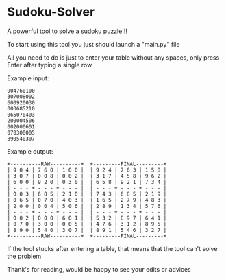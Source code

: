 # Sudoku-Solver
A powerful tool to solve a sudoku puzzle!!!

To start using this tool you just should launch a "main.py" file

All you need to do is just to enter your table without any spaces, only press Enter after typing a single row

Example input:



    904760100
    307008002
    600920030
    003685210
    065070403
    200004506
    002000601
    070300005
    890540307
Example output:

    +----------RAW----------+  +---------FINAL---------+
    | 9 0 4 | 7 6 0 | 1 0 0 |  | 9 2 4 | 7 6 3 | 1 5 8 |
    | 3 0 7 | 0 0 8 | 0 0 2 |  | 3 1 7 | 4 5 8 | 9 6 2 |
    | 6 0 0 | 9 2 0 | 0 3 0 |  | 6 5 8 | 9 2 1 | 7 3 4 |
    | - - - + - - - + - - - |  | - - - + - - - + - - - |
    | 0 0 3 | 6 8 5 | 2 1 0 |  | 7 4 3 | 6 8 5 | 2 1 9 |
    | 0 6 5 | 0 7 0 | 4 0 3 |  | 1 6 5 | 2 7 9 | 4 8 3 |
    | 2 0 0 | 0 0 4 | 5 0 6 |  | 2 8 9 | 1 3 4 | 5 7 6 |
    | - - - + - - - + - - - |  | - - - + - - - + - - - |
    | 0 0 2 | 0 0 0 | 6 0 1 |  | 5 3 2 | 8 9 7 | 6 4 1 |
    | 0 7 0 | 3 0 0 | 0 0 5 |  | 4 7 6 | 3 1 2 | 8 9 5 |
    | 8 9 0 | 5 4 0 | 3 0 7 |  | 8 9 1 | 5 4 6 | 3 2 7 |
    +----------RAW----------+  +---------FINAL---------+

If the tool stucks after entering a table, that means that the tool can't solve the problem

Thank's for reading, would be happy to see your edits or advices

